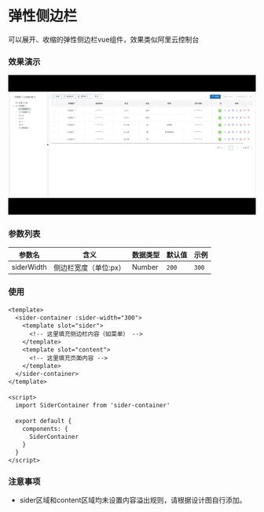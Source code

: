 # 弹性侧边栏
可以展开、收缩的弹性侧边栏vue组件，效果类似阿里云控制台

### 效果演示
![](./example.gif)

### 参数列表
参数名 | 含义 | 数据类型 | 默认值 | 示例 |
---- | ---- | ---- | ---- | ----
siderWidth | 侧边栏宽度（单位:px） | Number | ```200``` |```300```

### 使用
```vue
<template>
  <sider-container :sider-width="300">
    <template slot="sider">
      <!-- 这里填充侧边栏内容（如菜单） -->
    </template>
    <template slot="content">
      <!-- 这里填充页面内容 -->
    </template>
  </sider-container>
</template>

<script>
  import SiderContainer from 'sider-container'

  export default {
    components: {
      SiderContainer
    }
  }
</script>
```

### 注意事项
- sider区域和content区域均未设置内容溢出规则，请根据设计图自行添加。
